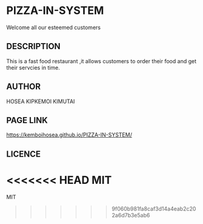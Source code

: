 # PIZZA-IN-SYSTEM

Welcome all our esteemed customers

## DESCRIPTION

This is a fast food restaurant ,it allows customers to order their food and get 
their servcies in time.

## AUTHOR

HOSEA KIPKEMOI KIMUTAI

## PAGE LINK

https://kemboihosea.github.io/PIZZA-IN-SYSTEM/


## LICENCE

<<<<<<< HEAD
MIT
=======
MIT
>>>>>>> 9f060b981fa8caf3d14a4eab2c202a6d7b3e5ab6
